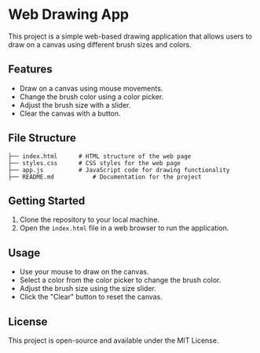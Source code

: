 # Web Drawing App

This project is a simple web-based drawing application that allows users to draw on a canvas using different brush sizes and colors. 

## Features

- Draw on a canvas using mouse movements.
- Change the brush color using a color picker.
- Adjust the brush size with a slider.
- Clear the canvas with a button.

## File Structure

```
├── index.html      # HTML structure of the web page
├── styles.css      # CSS styles for the web page
├── app.js          # JavaScript code for drawing functionality
├── README.md           # Documentation for the project
```

## Getting Started

1. Clone the repository to your local machine.
2. Open the `index.html` file in a web browser to run the application.

## Usage

- Use your mouse to draw on the canvas.
- Select a color from the color picker to change the brush color.
- Adjust the brush size using the size slider.
- Click the "Clear" button to reset the canvas.

## License

This project is open-source and available under the MIT License.
